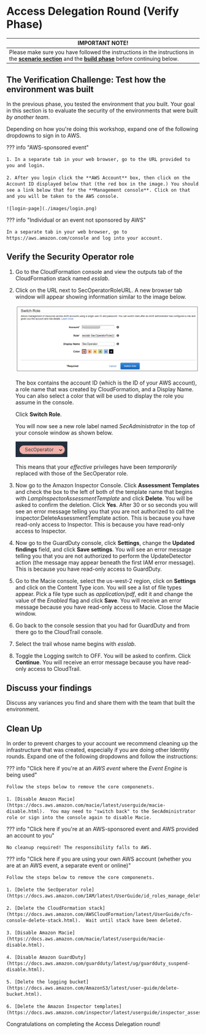 # Access Delegation Round (Verify Phase)

| IMPORTANT NOTE!  |
|---|
| Please make sure you have followed the instructions in the instructions in the **[scenario section](./index.md)** and the **[build phase](./build.md)** before continuing below. |

## The Verification Challenge:  Test how the environment was built

In the previous phase, you tested the environment that *you* built.
Your goal in this section is to evaluate the security of the environments that were built *by another team*.

Depending on how you're doing this workshop, expand one of the following dropdowns to sign in to AWS.

??? info "AWS-sponsored event"

    1. In a separate tab in your web browser, go to the URL provided to you and login. 

    2. After you login click the **AWS Account** box, then click on the Account ID displayed below that (the red box in the image.) You should see a link below that for the **Management console**. Click on that and you will be taken to the AWS console. 

    ![login-page](./images/login.png)

??? info "Individual or an event not sponsored by AWS"

    In a separate tab in your web browser, go to https://aws.amazon.com/console and log into your account.


## Verify the Security Operator role

1. Go to the CloudFormation console and view the outputs tab of the CloudFormation stack named *esslab*.

2. Click on the URL next to SecOperatorRoleURL.
A new browser tab window will appear showing information similar to the image below.

    ![SecOperatorRole](./images/IamEssSwitchSecOperRole.png)

    The box contains the account ID (which is the ID of your AWS account), a role name that was created by CloudFormation, and a Display Name.
You can also select a color that will be used to display the role you assume in the console.

    Click **Switch Role**.

    You will now see a new role label named *SecAdministrator* in the top of your console window as shown below.

    ![SecOperatorLabel](./images/IamEssSwitchSecOperRolePost.png)

    This means that your *effective* privileges have been *temporarily*  replaced with those of the SecOperator role.

3. Now go to the Amazon Inspector Console.  Click **Assessment Templates** and check the box to the left of both of the template name that begins with *LampInspectorAssessmentTemplate* and click **Delete**.  You will be asked to confirm the deletion.  Click **Yes**.  After 30 or so seconds you will see an error message telling you that you are not authorized to call the inspector:DeleteAssessmentTemplate action.  This is because you have read-only access to Inspector.
This is because you have read-only access to Inspector.

4. Now go to the GuardDuty console, click **Settings**, change the **Updated findings** field, and click **Save settings**.  You will see an error message telling you that you are not authorized to perform the UpdateDetector action (the message may appear beneath the first IAM error message).  This is because you have read-only access to GuardDuty.

5.  Go to the Macie console, select the us-west-2 region, click on **Settings** and click on the Content Type icon.
You will see a list of file types appear.
Pick a file type such as *application/pdf*, edit it and change the value of the *Enabled* flag and click **Save**.
You will receive an error message because you have read-only access to Macie.
Close the Macie window.

6.  Go back to the console session that you had for GuardDuty and from there go to the CloudTrail console.

7.  Select the trail whose name begins with *esslab*.

8. Toggle the Logging switch to OFF.  You will be asked to confirm.  Click **Continue**.  You will receive an error message because you have read-only access to CloudTrail.

## Discuss your findings

Discuss any variances you find and share them with the team that built the environment.

## Clean Up

In order to prevent charges to your account we recommend cleaning up the infrastructure that was created, especially if you are doing other Identity rounds. Expand one of the following dropdowns and follow the instructions:

??? info  "Click here if you're at an *AWS event* where the *Event Engine* is being used"

    Follow the steps below to remove the core componenets.

    1. [Disable Amazon Macie](https://docs.aws.amazon.com/macie/latest/userguide/macie-disable.html).  You may need to "switch back" to the SecAdministrator role or sign into the console again to disable Macie.

??? info "Click here if you're at an AWS-sponsored event and AWS provided an account to you"

    No cleanup required! The responsibility falls to AWS.

??? info "Click here if you are using your own AWS account (whether you are at an AWS event, a separate event or online)"

    Follow the steps below to remove the core componenets.

    1. [Delete the SecOperator role](https://docs.aws.amazon.com/IAM/latest/UserGuide/id_roles_manage_delete.html).

    2. [Delete the CloudFormation stack](https://docs.aws.amazon.com/AWSCloudFormation/latest/UserGuide/cfn-console-delete-stack.html).  Wait until stack have been deleted.

    3. [Disable Amazon Macie](https://docs.aws.amazon.com/macie/latest/userguide/macie-disable.html).

    4. [Disable Amazon GuardDuty](https://docs.aws.amazon.com/guardduty/latest/ug/guardduty_suspend-disable.html).

    5. [Delete the logging bucket](https://docs.aws.amazon.com/AmazonS3/latest/user-guide/delete-bucket.html).

    6. [Delete the Amazon Inspector templates](https://docs.aws.amazon.com/inspector/latest/userguide/inspector_assessments.html#delete_assessment_via_console).


Congratulations on completing the Access Delegation round!

